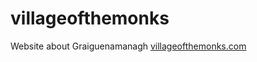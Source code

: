 # villageofthemonks

Website about Graiguenamanagh
[villageofthemonks.com](http://villageofthemonks.com "Village of the Monks")
